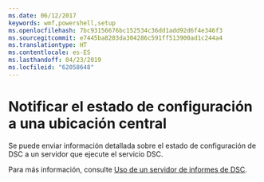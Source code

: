 ```yaml
---
ms.date: 06/12/2017
keywords: wmf,powershell,setup
ms.openlocfilehash: 7bc93156676bc152534c36dd1add92d6f4e346f3
ms.sourcegitcommit: e7445ba8203da304286c591ff513900ad1c244a4
ms.translationtype: HT
ms.contentlocale: es-ES
ms.lasthandoff: 04/23/2019
ms.locfileid: "62058648"
---
```

# <a name="report-configuration-status-to-central-location"></a>Notificar el estado de configuración a una ubicación central

Se puede enviar información detallada sobre el estado de configuración de DSC a un servidor que ejecute el servicio DSC.

Para más información, consulte [Uso de un servidor de informes de DSC](https://msdn.microsoft.com/powershell/dsc/reportserver).
